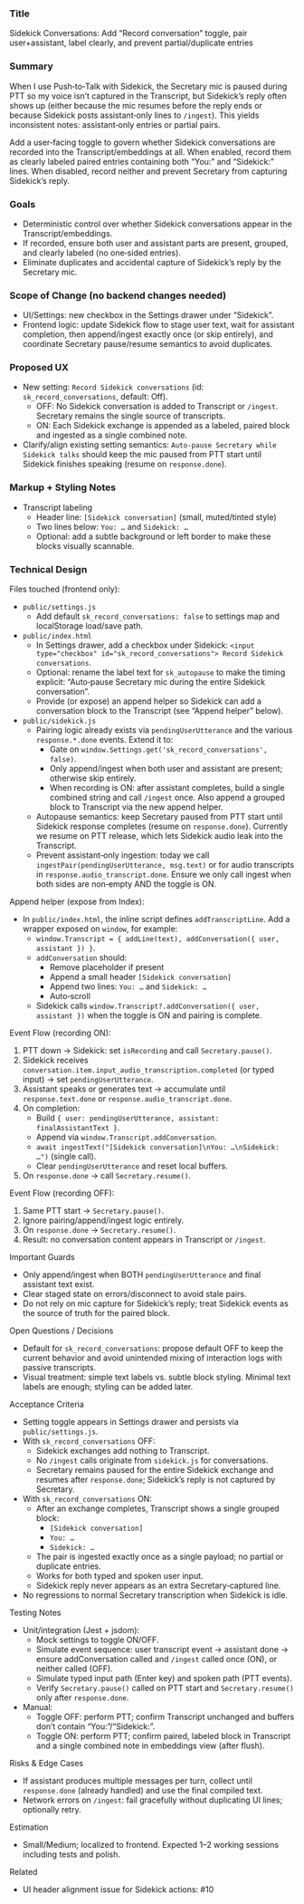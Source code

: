### Title
Sidekick Conversations: Add “Record conversation” toggle, pair user+assistant, label clearly, and prevent partial/duplicate entries

### Summary
When I use Push‑to‑Talk with Sidekick, the Secretary mic is paused during PTT so my voice isn’t captured in the Transcript, but Sidekick’s reply often shows up (either because the mic resumes before the reply ends or because Sidekick posts assistant‑only lines to `/ingest`). This yields inconsistent notes: assistant‑only entries or partial pairs.

Add a user‑facing toggle to govern whether Sidekick conversations are recorded into the Transcript/embeddings at all. When enabled, record them as clearly labeled paired entries containing both “You:” and “Sidekick:” lines. When disabled, record neither and prevent Secretary from capturing Sidekick’s reply.

### Goals
- Deterministic control over whether Sidekick conversations appear in the Transcript/embeddings.
- If recorded, ensure both user and assistant parts are present, grouped, and clearly labeled (no one‑sided entries).
- Eliminate duplicates and accidental capture of Sidekick’s reply by the Secretary mic.

### Scope of Change (no backend changes needed)
- UI/Settings: new checkbox in the Settings drawer under “Sidekick”.
- Frontend logic: update Sidekick flow to stage user text, wait for assistant completion, then append/ingest exactly once (or skip entirely), and coordinate Secretary pause/resume semantics to avoid duplicates.

### Proposed UX
- New setting: `Record Sidekick conversations` (id: `sk_record_conversations`, default: Off).
  - OFF: No Sidekick conversation is added to Transcript or `/ingest`. Secretary remains the single source of transcripts.
  - ON: Each Sidekick exchange is appended as a labeled, paired block and ingested as a single combined note.
- Clarify/align existing setting semantics: `Auto-pause Secretary while Sidekick talks` should keep the mic paused from PTT start until Sidekick finishes speaking (resume on `response.done`).

### Markup + Styling Notes
- Transcript labeling
  - Header line: `[Sidekick conversation]` (small, muted/tinted style)
  - Two lines below: `You: …` and `Sidekick: …`
  - Optional: add a subtle background or left border to make these blocks visually scannable.

### Technical Design

Files touched (frontend only):
- `public/settings.js`
  - Add default `sk_record_conversations: false` to settings map and localStorage load/save path.
- `public/index.html`
  - In Settings drawer, add a checkbox under Sidekick: `<input type="checkbox" id="sk_record_conversations"> Record Sidekick conversations`.
  - Optional: rename the label text for `sk_autopause` to make the timing explicit: “Auto‑pause Secretary mic during the entire Sidekick conversation”.
  - Provide (or expose) an append helper so Sidekick can add a conversation block to the Transcript (see “Append helper” below).
- `public/sidekick.js`
  - Pairing logic already exists via `pendingUserUtterance` and the various `response.*.done` events. Extend it to:
    - Gate on `window.Settings.get('sk_record_conversations', false)`.
    - Only append/ingest when both user and assistant are present; otherwise skip entirely.
    - When recording is ON: after assistant completes, build a single combined string and call `/ingest` once. Also append a grouped block to Transcript via the new append helper.
  - Autopause semantics: keep Secretary paused from PTT start until Sidekick response completes (resume on `response.done`). Currently we resume on PTT release, which lets Sidekick audio leak into the Transcript.
  - Prevent assistant‑only ingestion: today we call `ingestPair(pendingUserUtterance, msg.text)` or for audio transcripts in `response.audio_transcript.done`. Ensure we only call ingest when both sides are non‑empty AND the toggle is ON.

Append helper (expose from Index):
- In `public/index.html`, the inline script defines `addTranscriptLine`. Add a wrapper exposed on `window`, for example:
  - `window.Transcript = { addLine(text), addConversation({ user, assistant }) }`.
  - `addConversation` should:
    - Remove placeholder if present
    - Append a small header `[Sidekick conversation]`
    - Append two lines: `You: …` and `Sidekick: …`
    - Auto‑scroll
  - Sidekick calls `window.Transcript?.addConversation({ user, assistant })` when the toggle is ON and pairing is complete.

Event Flow (recording ON):
1) PTT down → Sidekick: set `isRecording` and call `Secretary.pause()`.
2) Sidekick receives `conversation.item.input_audio_transcription.completed` (or typed input) → set `pendingUserUtterance`.
3) Assistant speaks or generates text → accumulate until `response.text.done` or `response.audio_transcript.done`.
4) On completion:
   - Build `{ user: pendingUserUtterance, assistant: finalAssistantText }`.
   - Append via `window.Transcript.addConversation`.
   - `await ingestText("[Sidekick conversation]\nYou: …\nSidekick: …")` (single call).
   - Clear `pendingUserUtterance` and reset local buffers.
5) On `response.done` → call `Secretary.resume()`.

Event Flow (recording OFF):
1) Same PTT start → `Secretary.pause()`.
2) Ignore pairing/append/ingest logic entirely.
3) On `response.done` → `Secretary.resume()`.
4) Result: no conversation content appears in Transcript or `/ingest`.

Important Guards
- Only append/ingest when BOTH `pendingUserUtterance` and final assistant text exist.
- Clear staged state on errors/disconnect to avoid stale pairs.
- Do not rely on mic capture for Sidekick’s reply; treat Sidekick events as the source of truth for the paired block.

Open Questions / Decisions
- Default for `sk_record_conversations`: propose default OFF to keep the current behavior and avoid unintended mixing of interaction logs with passive transcripts.
- Visual treatment: simple text labels vs. subtle block styling. Minimal text labels are enough; styling can be added later.

Acceptance Criteria
- Setting toggle appears in Settings drawer and persists via `public/settings.js`.
- With `sk_record_conversations` OFF:
  - Sidekick exchanges add nothing to Transcript.
  - No `/ingest` calls originate from `sidekick.js` for conversations.
  - Secretary remains paused for the entire Sidekick exchange and resumes after `response.done`; Sidekick’s reply is not captured by Secretary.
- With `sk_record_conversations` ON:
  - After an exchange completes, Transcript shows a single grouped block:
    - `[Sidekick conversation]`
    - `You: …`
    - `Sidekick: …`
  - The pair is ingested exactly once as a single payload; no partial or duplicate entries.
  - Works for both typed and spoken user input.
  - Sidekick reply never appears as an extra Secretary‑captured line.
- No regressions to normal Secretary transcription when Sidekick is idle.

Testing Notes
- Unit/integration (Jest + jsdom):
  - Mock settings to toggle ON/OFF.
  - Simulate event sequence: user transcript event → assistant done → ensure addConversation called and `/ingest` called once (ON), or neither called (OFF).
  - Simulate typed input path (Enter key) and spoken path (PTT events).
  - Verify `Secretary.pause()` called on PTT start and `Secretary.resume()` only after `response.done`.
- Manual:
  - Toggle OFF: perform PTT; confirm Transcript unchanged and buffers don’t contain “You:”/“Sidekick:”.
  - Toggle ON: perform PTT; confirm paired, labeled block in Transcript and a single combined note in embeddings view (after flush).

Risks & Edge Cases
- If assistant produces multiple messages per turn, collect until `response.done` (already handled) and use the final compiled text.
- Network errors on `/ingest`: fail gracefully without duplicating UI lines; optionally retry.

Estimation
- Small/Medium; localized to frontend. Expected 1–2 working sessions including tests and polish.

Related
- UI header alignment issue for Sidekick actions: #10

